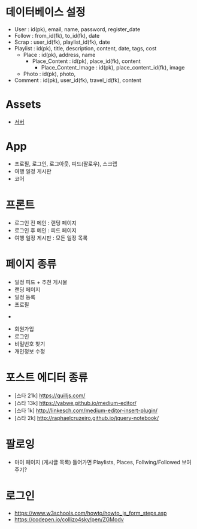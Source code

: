 # 데이터베이스 설정

* User : id(pk), email, name, password, register_date
* Follow : from_id(fk), to_id(fk), date
* Scrap : user_id(fk), playlist_id(fk), date
* Playlist : id(pk), title, description, content, date, tags, cost
  * Place : id(pk), address, name
    * Place_Content : id(pk), place_id(fk), content
      * Place_Content_Image : id(pk), place_content_id(fk), image
  * Photo : id(pk), photo, 
* Comment : id(pk), user_id(fk), travel_id(fk), content


# Assets
* [서버](https://truffle.run.goorm.io/)

# App
* 프로필, 로그인, 로그아웃, 피드(팔로우), 스크랩
* 여행 일정 게시판
* 코어

# 프론트
* 로그인 전 메인 : 랜딩 페이지
* 로그인 후 메인 : 피드 페이지
* 여행 일정 게시판 : 모든 일정 목록

# 페이지 종류
* 일정 피드 + 추천 게시물 
* 랜딩 페이지
* 일정 등록
* 프로필
-
* 회원가입
* 로그인
* 비밀번호 찾기
* 개인정보 수정

# 포스트 에디터 종류
* [스타 21k] https://quilljs.com/
* [스타 13k] https://yabwe.github.io/medium-editor/
* [스타 1k] http://linkesch.com/medium-editor-insert-plugin/
* [스타 2k] http://raphaelcruzeiro.github.io/jquery-notebook/

# 팔로잉
* 마이 페이지 (게시글 목록) 들어가면 Playlists, Places, Follwing/Followed 보여주기?

# 로그인
* https://www.w3schools.com/howto/howto_js_form_steps.asp
* https://codepen.io/collizo4sky/pen/ZGModv

